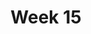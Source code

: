 ---
title: Week 15
days:
  - date: 2022-12-02
    events:
      "**Lecture 36**{: .label .label-lec} Non-parametric Testing Alternatives":
  - date: 2022-12-04
    events:
      "**Lecture 37**{: .label .label-lec} Regression Modeling with a Categorical Exposure":
      "**Lab**{: .label .label-lab} Final Exam Review":
  - date: 2022-12-06
    events:
     "**Lecture 38**{: .label .label-lec} Final Exam Review":
     "**Data Project**{: .label .label-proj} Data Skills Demonstration Part III (Due 5:00 PM PST)":
---